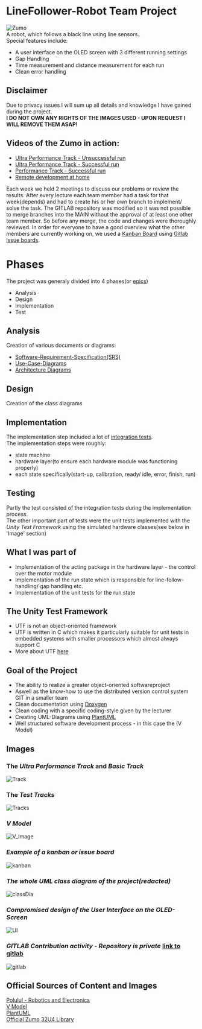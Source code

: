 # LineFollower-Robot Team Project

![Zumo](./Images/Zumo.jpg)  
A robot, which follows a black line using line sensors.  
Special features include:
- A user interface on the OLED screen with 3 different running settings
- Gap Handling
- Time measurement and distance measurement for each run
- Clean error handling


## Disclaimer

Due to privacy issues I will sum up all details and knowledge I have gained during the project.  
**I DO NOT OWN ANY RIGHTS OF THE IMAGES USED - UPON REQUEST I WILL REMOVE THEM ASAP!**

## Videos of the Zumo in action:
- [Ultra Performance Track - Unsuccessful run](https://drive.google.com/file/d/11UmHGwZcgR4-zAQzRrmi9Z3cv77mWBfe/view?usp=sharing)
- [Ultra Performance Track - Successful run](https://drive.google.com/file/d/11fx8QAsk25D5qmZLhgk9yqIh9yYARoC1/view?usp=sharing)
- [Performance Track - Successful run](https://drive.google.com/file/d/12VChH-9JJiB1CIP_mzVOU0V2ho85SU6y/view?usp=sharing)
- [Remote development at home](https://drive.google.com/file/d/12Vm6Z2NtBgFjGL-lRJlZtP5Dg3OHjfs0/view?usp=sharing)

Each week we held 2 meetings to discuss our problems or review the results. After every lecture each team member had a task for that week(depends) and had to create his or her own branch to implement/ solve the task. 
The GITLAB repository was modified so it was not possible to merge branches into the MAIN without the approval of at least one other team member. So before any merge, the code and changes were thoroughly reviewed. 
In order for everyone to have a good overview what the other members are currently working on, we used a [Kanban Board](https://de.wikipedia.org/wiki/Kanban-Board) using [Gitlab issue boards](https://docs.gitlab.com/ee/user/project/issue_board.html).  

# Phases
The project was generaly divided into 4 phases(or [epics](https://docs.gitlab.com/ee/user/group/epics/))
- Analysis
- Design
- Implementation
- Test

## Analysis
Creation of various documents or diagrams:
- [Software-Requirement-Specification(SRS)](https://www.perforce.com/blog/alm/how-write-software-requirements-specification-srs-document)
- [Use-Case-Diagrams](https://www.ionos.de/digitalguide/websites/web-entwicklung/anwendungsfalldiagramm/)
- [Architecture Diagrams](https://aws.amazon.com/de/what-is/architecture-diagramming/)

## Design
Creation of the class diagrams

## Implementation
The implementation step included a lot of [integration tests](https://de.wikipedia.org/wiki/Integrationstest).  
The implementation steps were roughly:
- state machine
- hardware layer(to ensure each hardware module was functioning properly)
- each state specifically(start-up, calibration, ready/ idle, error, finish, run)

## Testing
Partly the test consisted of the integration tests during the implementation process.  
The other important part of tests were the unit tests implemented with the *Unity Test Framework* using the simulated hardware classes(see below in 'Image' section)

## What I was part of
- Implementation of the acting package in the hardware layer - the control over the motor module
- Implementation of the run state which is responsible for line-follow-handling/ gap handling etc.
- Implementation of the unit tests for the run state

## The Unity Test Framework
- UTF is not an object-oriented framework
- UTF is written in C which makes it particularly suitable for unit tests in embedded systems with smaller processors which almost always support C
- More about UTF [here](https://docs.unity3d.com/Packages/com.unity.test-framework@1.4/manual/index.html)

## Goal of the Project
- The ability to realize a greater object-oriented softwareproject
- Aswell as the know-how to use the distributed version control system GIT in a smaller team
- Clean documentation using [Doxygen](https://www.doxygen.nl/index.html)
- Clean coding with a specific coding-style given by the lecturer
- Creating UML-Diagrams using [PlantUML](https://plantuml.com/de/)
- Well structured software development process - in this case the (V Model)

## Images

### The *Ultra Performance Track* and *Basic Track*
![Track](/Images/BasicAndUP.jpg)

### The *Test Tracks*
![Tracks](/Images/TestTracks.jpg)

### *V Model* 
![V_Image](./Images/1_v-model.png)  

### *Example of a kanban or issue board*
![kanban](https://docs.gitlab.com/ee/user/project/img/issue_boards_core_v14_1.png)

### *The whole UML class diagram of the project(redacted)*  
![classDia](/Images/classDiagram.png)  

### *Compromised design of the User Interface on the OLED-Screen*
![UI](/Images/ui.png)

### *GITLAB Contribution activity - Repository is private* [link to gitlab](https://hs-ulm-ikt-gitlab.westeurope.cloudapp.azure.com/hduong)  
![gitlab](/Images/GitLab.jpg)


## Official Sources of Content and Images
[Polulul - Robotics and Electronics](https://www.pololu.com/docs/0J63/all)  
[V Model](https://builtin.com/software-engineering-perspectives/v-model)  
[PlantUML](https://plantuml.com/de/)  
[Official Zumo 32U4 Library](https://pololu.github.io/zumo-32u4-arduino-library/)
